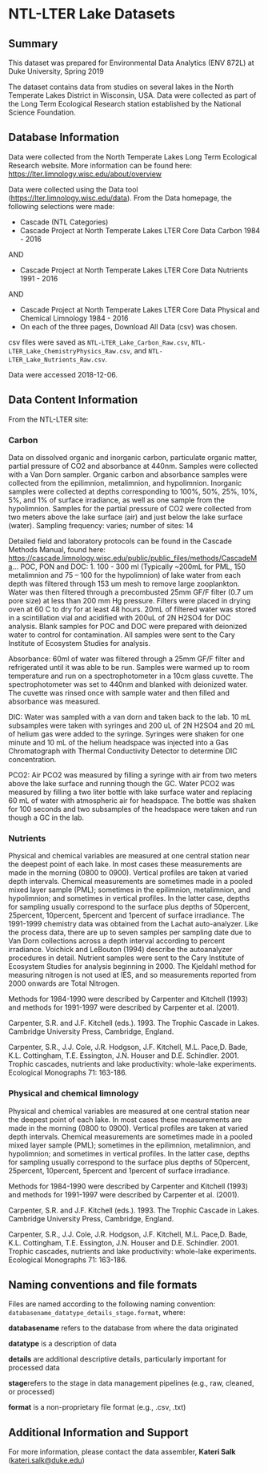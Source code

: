 # NTL-LTER Lake Datasets


## Summary
This dataset was prepared for Environmental Data Analytics (ENV 872L) at Duke University, Spring 2019

The dataset contains data from studies on several lakes in the North Temperate Lakes District in Wisconsin, USA. Data were collected as part of the Long Term Ecological Research station established by the National Science Foundation.

## Database Information
Data were collected from the North Temperate Lakes Long Term Ecological Research website. More information can be found here: https://lter.limnology.wisc.edu/about/overview

Data were collected using the Data tool (https://lter.limnology.wisc.edu/data).
From the Data homepage, the following selections were made: 
* Cascade (NTL Categories)
* Cascade Project at North Temperate Lakes LTER Core Data Carbon 1984 - 2016

AND

* Cascade Project at North Temperate Lakes LTER Core Data Nutrients 1991 - 2016

AND

* Cascade Project at North Temperate Lakes LTER Core Data Physical and Chemical Limnology 1984 - 2016
* On each of the three pages, Download All Data (csv) was chosen.


csv files were saved as `NTL-LTER_Lake_Carbon_Raw.csv`, `NTL-LTER_Lake_ChemistryPhysics_Raw.csv`, and `NTL-LTER_Lake_Nutrients_Raw.csv`. 

Data were accessed 2018-12-06.

## Data Content Information
From the NTL-LTER site: 
### Carbon
Data on dissolved organic and inorganic carbon, particulate organic matter, partial pressure of CO2 and absorbance at 440nm. Samples were collected with a Van Dorn sampler. Organic carbon and absorbance samples were collected from the epilimnion, metalimnion, and hypolimnion. Inorganic samples were collected at depths corresponding to 100%, 50%, 25%, 10%, 5%, and 1% of surface irradiance, as well as one sample from the hypolimnion. Samples for the partial pressure of CO2 were collected from two meters above the lake surface (air) and just below the lake surface (water). Sampling frequency: varies; number of sites: 14

Detailed field and laboratory protocols can be found in the Cascade Methods Manual, found here: https://cascade.limnology.wisc.edu/public/public_files/methods/CascadeMa...
POC, PON and DOC: 1. 100 - 300 ml (Typically ~200mL for PML, 150 metalimnion and 75 – 100 for the hypolimnion) of lake water from each depth was filtered through 153 um mesh to remove large zooplankton. Water was then filtered through a precombusted 25mm GF/F filter (0.7 um pore size) at less than 200 mm Hg pressure. Filters were placed in drying oven at 60 C to dry for at least 48 hours. 20mL of filtered water was stored in a scintillation vial and acidified with 200uL of 2N H2SO4 for DOC analysis. Blank samples for POC and DOC were prepared with deionized water to control for contamination. All samples were sent to the Cary Institute of Ecosystem Studies for analysis.

Absorbance: 60ml of water was filtered through a 25mm GF/F filter and refrigerated until it was able to be run. Samples were warmed up to room temperature and run on a spectrophotometer in a 10cm glass cuvette. The spectrophotometer was set to 440nm and blanked with deionized water. The cuvette was rinsed once with sample water and then filled and absorbance was measured.

DIC: Water was sampled with a van dorn and taken back to the lab. 10 mL subsamples were taken with syringes and 200 uL of 2N H2SO4 and 20 mL of helium gas were added to the syringe. Syringes were shaken for one minute and 10 mL of the helium headspace was injected into a Gas Chromatograph with Thermal Conductivity Detector to determine DIC concentration.

PCO2: Air PCO2 was measured by filling a syringe with air from two meters above the lake surface and running though the GC. Water PCO2 was measured by filling a two liter bottle with lake surface water and replacing 60 mL of water with atmospheric air for headspace. The bottle was shaken for 100 seconds and two subsamples of the headspace were taken and run though a GC in the lab.

### Nutrients
Physical and chemical variables are measured at one central station near the deepest point of each lake. In most cases these measurements are made in the morning (0800 to 0900). Vertical profiles are taken at varied depth intervals. Chemical measurements are sometimes made in a pooled mixed layer sample (PML); sometimes in the epilimnion, metalimnion, and hypolimnion; and sometimes in vertical profiles. In the latter case, depths for sampling usually correspond to the surface plus depths of 50percent, 25percent, 10percent, 5percent and 1percent of surface irradiance. The 1991-1999 chemistry data was obtained from the Lachat auto-analyzer. Like the process data, there are up to seven samples per sampling date due to Van Dorn collections across a depth interval according to percent irradiance. Voichick and LeBouton (1994) describe the autoanalyzer procedures in detail. Nutrient samples were sent to the Cary Institute of Ecosystem Studies for analysis beginning in 2000. The Kjeldahl method for measuring nitrogen is not used at IES, and so measurements reported from 2000 onwards are Total Nitrogen.

Methods for 1984-1990 were described by Carpenter and Kitchell (1993) and methods for 1991-1997 were described by Carpenter et al. (2001).

Carpenter, S.R. and J.F. Kitchell (eds.). 1993. The Trophic Cascade in Lakes. Cambridge University Press, Cambridge, England.

Carpenter, S.R., J.J. Cole, J.R. Hodgson, J.F. Kitchell, M.L. Pace,D. Bade, K.L. Cottingham, T.E. Essington, J.N. Houser and D.E. Schindler. 2001. Trophic cascades, nutrients and lake productivity: whole-lake experiments. Ecological Monographs 71: 163-186.

### Physical and chemical limnology
Physical and chemical variables are measured at one central station near the deepest point of each lake. In most cases these measurements are made in the morning (0800 to 0900). Vertical profiles are taken at varied depth intervals. Chemical measurements are sometimes made in a pooled mixed layer sample (PML); sometimes in the epilimnion, metalimnion, and hypolimnion; and sometimes in vertical profiles. In the latter case, depths for sampling usually correspond to the surface plus depths of 50percent, 25percent, 10percent, 5percent and 1percent of surface irradiance.

Methods for 1984-1990 were described by Carpenter and Kitchell (1993) and methods for 1991-1997 were described by Carpenter et al. (2001).

Carpenter, S.R. and J.F. Kitchell (eds.). 1993. The Trophic Cascade in Lakes. Cambridge University Press, Cambridge, England.

Carpenter, S.R., J.J. Cole, J.R. Hodgson, J.F. Kitchell, M.L. Pace,D. Bade, K.L. Cottingham, T.E. Essington, J.N. Houser and D.E. Schindler. 2001. Trophic cascades, nutrients and lake productivity: whole-lake experiments. Ecological Monographs 71: 163-186.

## Naming conventions and file formats
Files are named according to the following naming convention: `databasename_datatype_details_stage.format`, where: 

**databasename** refers to the database from where the data originated

**datatype** is a description of data 

**details** are additional descriptive details, particularly important for processed data 

**stage**refers to the stage in data management pipelines (e.g., raw, cleaned, or processed)

**format** is a non-proprietary file format (e.g., .csv, .txt)

## Additional Information and Support
For more information, please contact the data assembler, **Kateri Salk** (kateri.salk@duke.edu)